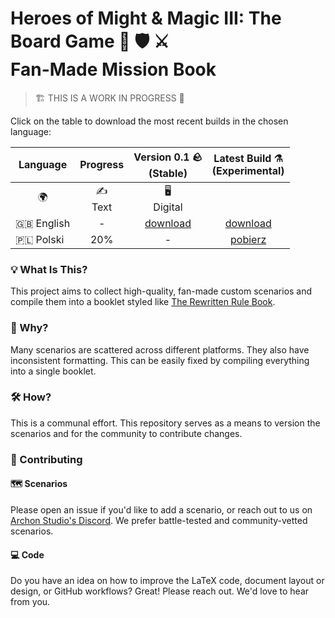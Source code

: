 # Heroes of Might & Magic III: The Board Game 🐴 🛡️ ⚔️️<br>Fan-Made Mission Book

> 🏗️ THIS IS A WORK IN PROGRESS 🚧

Click on the table to download the most recent builds in the chosen language:

<table>
    <thead>
        <tr>
            <th>Language</th>
            <th align="center">Progress</th>
            <th align="center">Version 0.1 🪨<br>(Stable)</th>
            <th align="center">Latest Build ⚗️<br>(Experimental)</th>
        </tr>
    </thead>
    <tbody>
        <tr>
            <td align="center">🌍</td>
            <td align="center">✍️<br>Text</td>
            <td align="center">🖥️<br>Digital</td>
        </tr>
        <tr>
            <td>🇬🇧 English</td>
            <td align="center">-</td>
            <td align="center"><a href="https://github.com/qwrtln/Homm3BG-mission-book/releases/download/v0.1/Heroes3_English_Fan_Made_Mission_Book_0_1.pdf">download</a></td>
            <td align="center">️<a href="https://raw.githubusercontent.com/qwrtln/Homm3BG-mission-book-build-artifacts/en/main_en.pdf">download</a></td>
        </tr>
        <tr>
            <td>🇵🇱 Polski</td>
            <td align="center">20%</td>
            <td align="center">-</td>
            <td align="center"><a href="https://raw.githubusercontent.com/qwrtln/Homm3BG-mission-book-build-artifacts/pl/main_pl.pdf">️pobierz</a></td>
        </tr>
    </tbody>
</table>

### 💡 What Is This?

This project aims to collect high-quality, fan-made custom scenarios and compile them into a booklet styled like [The Rewritten Rule Book](https://github.com/Heegu-sama/Homm3BG).

### 🤔 Why?

Many scenarios are scattered across different platforms.
They also have inconsistent formatting.
This can be easily fixed by compiling everything into a single booklet.

### 🛠️ How?

This is a communal effort.
This repository serves as a means to version the scenarios and for the community to contribute changes.

### 💪 Contributing

#### 🗺️ Scenarios

Please open an issue if you'd like to add a scenario, or reach out to us on [Archon Studio's Discord](https://discord.gg/wd8U5X68EU).
We prefer battle-tested and community-vetted scenarios.

#### 💻 Code

Do you have an idea on how to improve the LaTeX code, document layout or design, or GitHub workflows?
Great! Please reach out. We'd love to hear from you.
